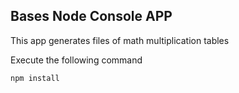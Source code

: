 ## Bases Node Console APP

This app generates files of math multiplication tables

Execute the following command

```
npm install
```
